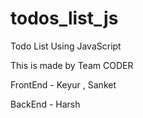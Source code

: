# todos_list_js
Todo List Using JavaScript


This is made by Team CODER


FrontEnd - Keyur , Sanket


BackEnd - Harsh
